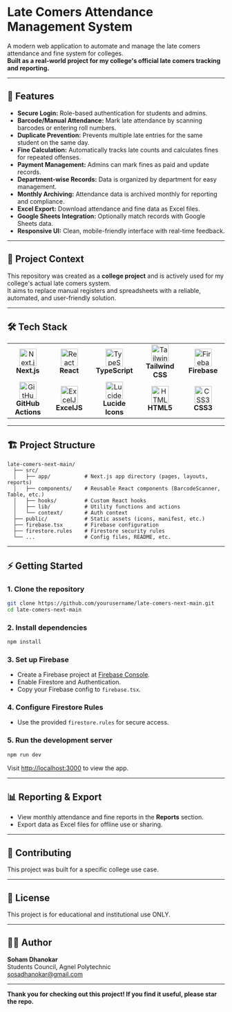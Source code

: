 # Late Comers Attendance Management System

A modern web application to automate and manage the late comers attendance and fine system for colleges.  
**Built as a real-world project for my college's official late comers tracking and reporting.**

---

## 🚀 Features

- **Secure Login:** Role-based authentication for students and admins.
- **Barcode/Manual Attendance:** Mark late attendance by scanning barcodes or entering roll numbers.
- **Duplicate Prevention:** Prevents multiple late entries for the same student on the same day.
- **Fine Calculation:** Automatically tracks late counts and calculates fines for repeated offenses.
- **Payment Management:** Admins can mark fines as paid and update records.
- **Department-wise Records:** Data is organized by department for easy management.
- **Monthly Archiving:** Attendance data is archived monthly for reporting and compliance.
- **Excel Export:** Download attendance and fine data as Excel files.
- **Google Sheets Integration:** Optionally match records with Google Sheets data.
- **Responsive UI:** Clean, mobile-friendly interface with real-time feedback.

---

## 🏫 Project Context

This repository was created as a **college project** and is actively used for my college's actual late comers system.  
It aims to replace manual registers and spreadsheets with a reliable, automated, and user-friendly solution.

---

## 🛠️ Tech Stack

<div align="center">

<table>
  <tr>
    <td align="center" width="120">
      <img src="https://cdn.jsdelivr.net/gh/devicons/devicon/icons/nextjs/nextjs-original.svg" width="40" height="40" alt="Next.js" /><br/>
      <b>Next.js</b>
    </td>
    <td align="center" width="120">
      <img src="https://cdn.jsdelivr.net/gh/devicons/devicon/icons/react/react-original.svg" width="40" height="40" alt="React" /><br/>
      <b>React</b>
    </td>
    <td align="center" width="120">
      <img src="https://cdn.jsdelivr.net/gh/devicons/devicon/icons/typescript/typescript-original.svg" width="40" height="40" alt="TypeScript" /><br/>
      <b>TypeScript</b>
    </td>
    <td align="center" width="120">
      <img src="https://avatars.githubusercontent.com/u/67109815?s=48&v=4" width="40" height="40" alt="Tailwind CSS" /><br/>
      <b>Tailwind CSS</b>
    </td>
    <td align="center" width="120">
      <img src="https://cdn.jsdelivr.net/gh/devicons/devicon/icons/firebase/firebase-plain.svg" width="40" height="40" alt="Firebase" /><br/>
      <b>Firebase</b>
    </td>
  </tr>
  <tr>
    <td align="center" width="120">
      <img src="https://cdn.jsdelivr.net/gh/devicons/devicon/icons/github/github-original.svg" width="40" height="40" alt="GitHub Actions" /><br/>
      <b>GitHub Actions</b>
    </td>
    <td align="center" width="120">
      <img src="https://avatars.githubusercontent.com/u/46546912?s=48&v=4" width="40" height="40" alt="ExcelJS" /><br/>
      <b>ExcelJS</b>
    </td>
    <td align="center" width="120">
      <img src="https://lucide.dev/logo.svg" width="40" height="40" alt="Lucide Icons" /><br/>
      <b>Lucide Icons</b>
    </td>
    <td align="center" width="120">
      <img src="https://cdn.jsdelivr.net/gh/devicons/devicon/icons/html5/html5-original.svg" width="40" height="40" alt="HTML5" /><br/>
      <b>HTML5</b>
    </td>
    <td align="center" width="120">
      <img src="https://cdn.jsdelivr.net/gh/devicons/devicon/icons/css3/css3-original.svg" width="40" height="40" alt="CSS3" /><br/>
      <b>CSS3</b>
    </td>
  </tr>
</table>

</div>

---

## 🏗️ Project Structure

```
late-comers-next-main/
  ├── src/
  │   ├── app/           # Next.js app directory (pages, layouts, reports)
  │   ├── components/    # Reusable React components (BarcodeScanner, Table, etc.)
  │   ├── hooks/         # Custom React hooks
  │   ├── lib/           # Utility functions and actions
  │   └── context/       # Auth context
  ├── public/            # Static assets (icons, manifest, etc.)
  ├── firebase.tsx       # Firebase configuration
  ├── firestore.rules    # Firestore security rules
  └── ...                # Config files, README, etc.
```

---

## ⚡ Getting Started

### 1. **Clone the repository**

```bash
git clone https://github.com/yourusername/late-comers-next-main.git
cd late-comers-next-main
```

### 2. **Install dependencies**

```bash
npm install
```

### 3. **Set up Firebase**

- Create a Firebase project at [Firebase Console](https://console.firebase.google.com/).
- Enable Firestore and Authentication.
- Copy your Firebase config to `firebase.tsx`.

### 4. **Configure Firestore Rules**

- Use the provided `firestore.rules` for secure access.

### 5. **Run the development server**

```bash
npm run dev
```

Visit [http://localhost:3000](http://localhost:3000) to view the app.

---

## 📊 Reporting & Export

- View monthly attendance and fine reports in the **Reports** section.
- Export data as Excel files for offline use or sharing.

---

## 🤝 Contributing

This project was built for a specific college use case.

---

## 📄 License

This project is for educational and institutional use ONLY.

---

## 🙋‍♂️ Author

**Soham Dhanokar**
<br>
Students Council, Agnel Polytechnic
<br>
sosadhanokar@gmail.com

---

**Thank you for checking out this project! If you find it useful, please star the repo.**
